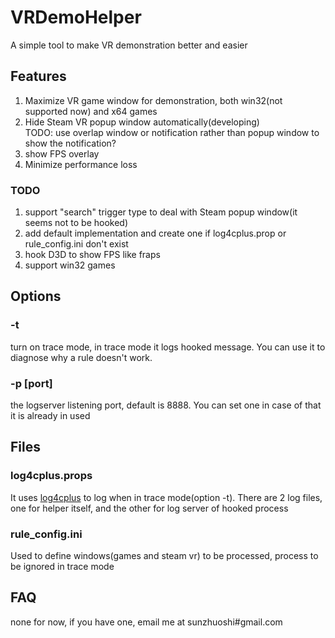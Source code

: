 # VRDemoHelper
A simple tool to make VR demonstration better and easier

## Features


1. Maximize VR game window for demonstration, both win32(not supported now) and x64 games
2. Hide Steam VR popup window automatically(developing)  
TODO: use overlap window or notification rather than popup window to show the notification?
3. show FPS overlay
4. Minimize performance loss 
### TODO 
1. support "search" trigger type to deal with Steam popup window(it seems not to be hooked)
2. add default implementation and create one if log4cplus.prop or rule_config.ini don't exist
3. hook D3D to show FPS like fraps
4. support win32 games

## Options
### -t  
turn on trace mode, in trace mode it logs hooked message. You can use it to diagnose why a rule doesn't work.  
### -p [port]   
the logserver listening port, default is 8888. You can set one in case of that it is already in used

## Files
### log4cplus.props  
It uses [log4cplus](https://github.com/log4cplus/log4cplus) to log when in trace mode(option -t). There are 2 log files, one for helper itself, and the other for log server of hooked process 

### rule_config.ini  
Used to define windows(games and steam vr) to be processed, process to be ignored in trace mode

## FAQ
none for now, if you have one, email me at sunzhuoshi#gmail.com